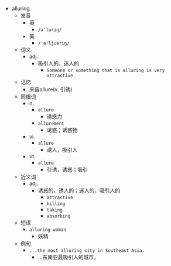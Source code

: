 - alluring
  - 发音
    - 英
      - `/ə'lurɪŋ/`
    - 美
      - `/'ə'ljuəriŋ/`
  - 词义
    - adj.
      - 吸引人的，迷人的
        - `Someone or something that is alluring is very attractive`
  - 记忆
    - 来自allure(v. 引诱)
  - 同根词
    - n.
      - `allure`
        - 诱惑力
      - `allurement`
        - 诱惑；诱惑物
    - vi.
      - `allure`
        - 诱人，吸引人
    - vt.
      - `allure`
        - 引诱，诱惑；吸引
  - 近义词
    - adj.
      - 诱惑的，诱人的；迷人的，吸引人的
        - `attractive`
        - `killing`
        - `taking`
        - `absorbing`
  - 短语
    - `alluring woman`
      - 妖精 
  - 例句
    - `...the most alluring city in Southeast Asia.`
      - ...东南亚最吸引人的城市。

